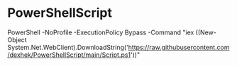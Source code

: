 #   PowerShellScript


PowerShell -NoProfile -ExecutionPolicy Bypass -Command "iex ((New-Object System.Net.WebClient).DownloadString('https://raw.githubusercontent.com/dexhek/PowerShellScript/main/Script.ps1'))"
